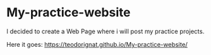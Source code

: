 # My-practice-website
I decided to create a Web Page where i will post my practice projects.

Here it goes:
https://teodorignat.github.io/My-practice-website/
